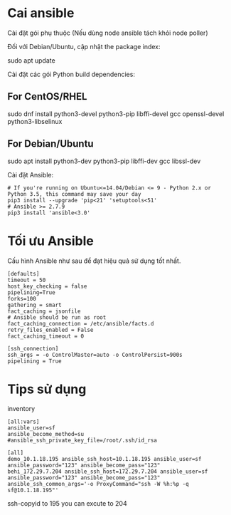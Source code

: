 # Cai ansible

Cài đặt gói phụ thuộc (Nếu dùng node ansible tách khỏi node poller)

Đối với Debian/Ubuntu, cập nhật the package index:

sudo apt update

Cài đặt các gói Python build dependencies:

## For CentOS/RHEL

sudo dnf install python3-devel python3-pip libffi-devel gcc openssl-devel python3-libselinux

## For Debian/Ubuntu

sudo apt install python3-dev python3-pip libffi-dev gcc libssl-dev

Cài đặt Ansible:
```
# If you're running on Ubuntu<=14.04/Debian <= 9 - Python 2.x or Python 3.5, this command may save your day
pip3 install --upgrade 'pip<21' 'setuptools<51'
# Ansible >= 2.7.9
pip3 install 'ansible<3.0'
```
# Tối ưu Ansible
Cấu hình Ansible như sau để đạt hiệu quả sử dụng tốt nhất.

```
[defaults]
timeout = 50
host_key_checking = false
pipelining=True
forks=100
gathering = smart
fact_caching = jsonfile
# Ansible should be run as root
fact_caching_connection = /etc/ansible/facts.d
retry_files_enabled = False
fact_caching_timeout = 0

[ssh_connection]
ssh_args = -o ControlMaster=auto -o ControlPersist=900s
pipelining = True
```

# Tips sử dụng

inventory
```
[all:vars]
ansible_user=sf
ansible_become_method=su
#ansible_ssh_private_key_file=/root/.ssh/id_rsa

[all]
demo_10.1.18.195 ansible_ssh_host=10.1.18.195 ansible_user=sf ansible_password="123" ansible_become_pass="123"
behi_172.29.7.204 ansible_ssh_host=172.29.7.204 ansible_user=sf ansible_password="123" ansible_become_pass="123" ansible_ssh_common_args='-o ProxyCommand="ssh -W %h:%p -q sf@10.1.18.195"'
```

ssh-copyid to 195 you can excute to 204
